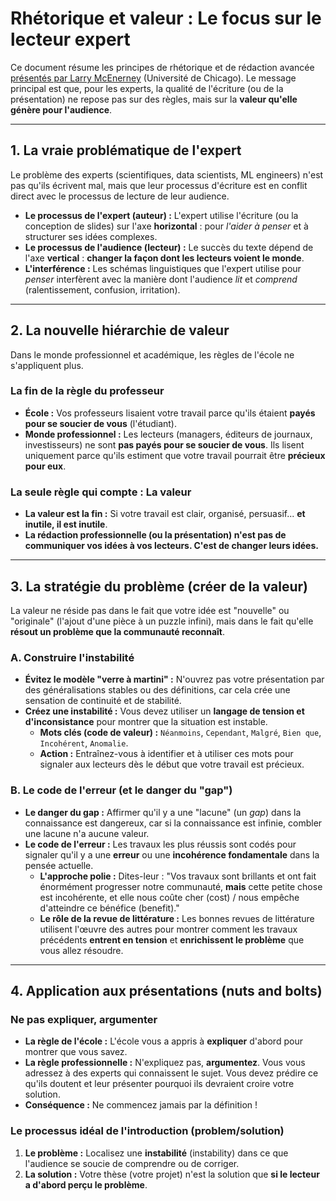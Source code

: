 # Rhétorique et valeur : Le focus sur le lecteur expert

Ce document résume les principes de rhétorique et de rédaction avancée [présentés par Larry McEnerney](https://youtu.be/vtIzMaLkCaM?si=VS2p8NJSAIi6RDJl) (Université de Chicago). Le message principal est que, pour les experts, la qualité de l'écriture (ou de la présentation) ne repose pas sur des règles, mais sur la **valeur qu'elle génère pour l'audience**.

---

## 1. La vraie problématique de l'expert

Le problème des experts (scientifiques, data scientists, ML engineers) n'est pas qu'ils écrivent mal, mais que leur processus d'écriture est en conflit direct avec le processus de lecture de leur audience.

* **Le processus de l'expert (auteur) :** L'expert utilise l'écriture (ou la conception de slides) sur l'axe **horizontal** : pour *l'aider à penser* et à structurer ses idées complexes.
* **Le processus de l'audience (lecteur) :** Le succès du texte dépend de l'axe **vertical** : **changer la façon dont les lecteurs voient le monde**.
* **L'interférence :** Les schémas linguistiques que l'expert utilise pour *penser* interfèrent avec la manière dont l'audience *lit* et *comprend* (ralentissement, confusion, irritation).

---

## 2. La nouvelle hiérarchie de valeur

Dans le monde professionnel et académique, les règles de l'école ne s'appliquent plus.

### La fin de la règle du professeur

* **École :** Vos professeurs lisaient votre travail parce qu'ils étaient **payés pour se soucier de vous** (l'étudiant).
* **Monde professionnel :** Les lecteurs (managers, éditeurs de journaux, investisseurs) ne sont **pas payés pour se soucier de vous**. Ils lisent uniquement parce qu'ils estiment que votre travail pourrait être **précieux pour eux**.

### La seule règle qui compte : La valeur

* **La valeur est la fin :** Si votre travail est clair, organisé, persuasif... **et inutile, il est inutile**.
* **La rédaction professionnelle (ou la présentation) n'est pas de communiquer vos idées à vos lecteurs. C'est de changer leurs idées.**

---

## 3. La stratégie du problème (créer de la valeur)

La valeur ne réside pas dans le fait que votre idée est "nouvelle" ou "originale" (l'ajout d'une pièce à un puzzle infini), mais dans le fait qu'elle **résout un problème que la communauté reconnaît**.

### A. Construire l'instabilité

* **Évitez le modèle "verre à martini" :** N'ouvrez pas votre présentation par des généralisations stables ou des définitions, car cela crée une sensation de continuité et de stabilité.
* **Créez une instabilité :** Vous devez utiliser un **langage de tension et d'inconsistance** pour montrer que la situation est instable.
    * **Mots clés (code de valeur) :** `Néanmoins`, `Cependant`, `Malgré`, `Bien que`, `Incohérent`, `Anomalie`.
    * **Action :** Entraînez-vous à identifier et à utiliser ces mots pour signaler aux lecteurs dès le début que votre travail est précieux.

### B. Le code de l'erreur (et le danger du "gap")

* **Le danger du gap :** Affirmer qu'il y a une "lacune" (un *gap*) dans la connaissance est dangereux, car si la connaissance est infinie, combler une lacune n'a aucune valeur.
* **Le code de l'erreur :** Les travaux les plus réussis sont codés pour signaler qu'il y a une **erreur** ou une **incohérence fondamentale** dans la pensée actuelle.
    * **L'approche polie :** Dites-leur : "Vos travaux sont brillants et ont fait énormément progresser notre communauté, **mais** cette petite chose est incohérente, et elle nous coûte cher (cost) / nous empêche d'atteindre ce bénéfice (benefit)."
    * **Le rôle de la revue de littérature :** Les bonnes revues de littérature utilisent l'œuvre des autres pour montrer comment les travaux précédents **entrent en tension** et **enrichissent le problème** que vous allez résoudre.

---

## 4. Application aux présentations (nuts and bolts)

### Ne pas expliquer, argumenter

* **La règle de l'école :** L'école vous a appris à **expliquer** d'abord pour montrer que vous savez.
* **La règle professionnelle :** N'expliquez pas, **argumentez**. Vous vous adressez à des experts qui connaissent le sujet. Vous devez prédire ce qu'ils doutent et leur présenter pourquoi ils devraient croire votre solution.
* **Conséquence :** Ne commencez jamais par la définition !

### Le processus idéal de l'introduction (problem/solution)

1.  **Le problème :** Localisez une **instabilité** (instability) dans ce que l'audience se soucie de comprendre ou de corriger.
2.  **La solution :** Votre thèse (votre projet) n'est la solution que **si le lecteur a d'abord perçu le problème**.